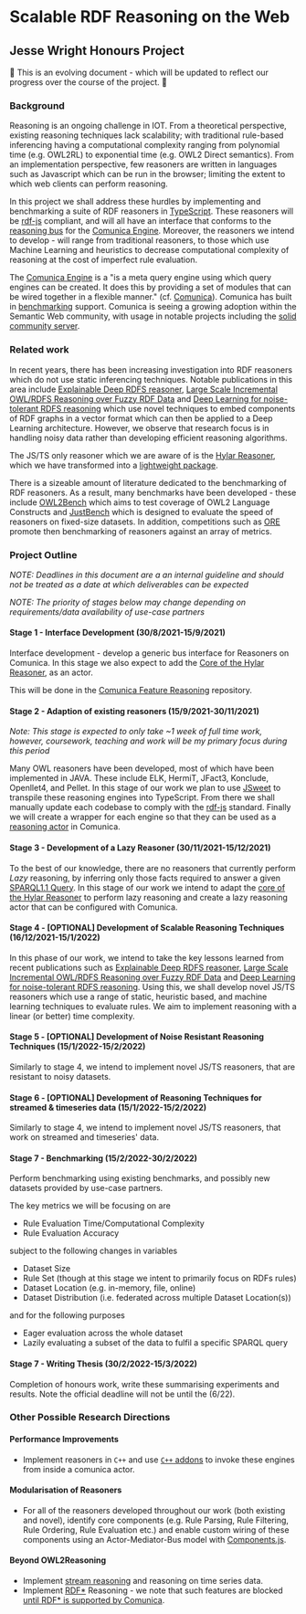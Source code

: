 # Scalable RDF Reasoning on the Web 
## Jesse Wright Honours Project

🌱 This is an evolving document - which will be updated to reflect our progress over the course of the project.  🌱

### Background

Reasoning is an ongoing challenge in IOT. From a theoretical perspective, existing reasoning techniques lack scalability; with traditional rule-based inferencing having a computational complexity ranging from polynomial time (e.g. OWL2RL) to exponential time (e.g. OWL2 Direct semantics). From an implementation perspective, few reasoners are written in languages such as Javascript which can be run in the browser; limiting the extent to which web clients can perform reasoning.

In this project we shall address these hurdles by implementing and benchmarking a suite of RDF reasoners in [TypeScript](https://www.typescriptlang.org/docs/handbook/typescript-in-5-minutes.html). These reasoners will be [rdf-js](https://rdf.js.org/) compliant, and will all have an interface that conforms to the [reasoning bus](https://github.com/comunica/comunica-feature-reasoning) for the [Comunica Engine](https://github.com/comunica/comunica). Moreover, the reasoners we intend to develop - will range from traditional reasoners, to those which use Machine Learning and heuristics to decrease computational complexity of reasoning at the cost of imperfect rule evaluation. 

The [Comunica Engine](https://github.com/comunica/comunica) is a "is a meta query engine using which query engines can be created. It does this by providing a set of modules that can be wired together in a flexible manner." (cf. [Comunica](https://comunica.dev/about/)). Comunica has built in [benchmarking](https://github.com/comunica/comunica#benchmarking) support. Comunica is seeing a growing adoption within the Semantic Web community, with usage in notable projects including the [solid community server](https://github.com/solid/community-server/blob/main/package.json).

### Related work

In recent years, there has been increasing investigation into RDF reasoners which do not use static inferencing techniques. Notable publications in this area include [Explainable Deep RDFS reasoner](https://arxiv.org/pdf/2002.03514.pdf), [Large Scale Incremental OWL/RDFS Reasoning over Fuzzy RDF Data](https://ieeexplore-ieee-org.virtual.anu.edu.au/stamp/stamp.jsp?tp=&arnumber=7881709) and [Deep Learning for noise-tolerant RDFS reasoning](http://www.semantic-web-journal.net/system/files/swj2186.pdf) which use novel techniques to embed components of RDF graphs in a vector format which can then be applied to a Deep Learning architecture. However, we observe that research focus is in handling noisy data rather than developing efficient reasoning algorithms.

The JS/TS only reasoner which we are aware of is the [Hylar Reasoner](https://github.com/ucbl/HyLAR-Reasoner), which we have transformed into a [lightweight package](https://github.com/jeswr/hylar-core).

There is a sizeable amount of literature dedicated to the benchmarking of RDF reasoners. As a result, many benchmarks have been developed - these include [OWL2Bench](https://link.springer.com/content/pdf/10.1007%2F978-3-030-62466-8.pdf) which aims to test coverage of OWL2 Language Constructs and [JustBench](https://link.springer.com/chapter/10.1007%2F978-3-642-17746-0_3) which is designed to evaluate the speed of reasoners on fixed-size datasets. In addition, competitions such as [ORE](https://link.springer.com/chapter/10.1007%2F978-3-319-46547-0_17) promote then benchmarking of reasoners against an array of metrics.

### Project Outline

*NOTE: Deadlines in this document are a an internal guideline and should not be treated as a date at which deliverables can be expected*

*NOTE: The priority of stages below may change depending on requirements/data availability of use-case partners*

#### Stage 1 - Interface Development (30/8/2021-15/9/2021)

Interface development - develop a generic bus interface for Reasoners on Comunica. In this stage we also expect to add the [Core of the Hylar Reasoner](https://github.com/jeswr/hylar-core), as an actor.

This will be done in the [Comunica Feature Reasoning](https://github.com/comunica/comunica-feature-reasoning) repository.

#### Stage 2 - Adaption of existing reasoners (15/9/2021-30/11/2021)

*Note: This stage is expected to only take ~1 week of full time work, however, coursework, teaching and work will be my primary focus during this period*

Many OWL reasoners have been developed, most of which have been implemented in JAVA. These include ELK, HermiT, JFact3, Konclude, Openllet4, and Pellet. In this stage of our work we plan to use [JSweet](https://github.com/cincheo/jsweet) to transpile these reasoning engines into TypeScript.
From there we shall manually update each codebase to comply with the [rdf-js](https://rdf.js.org/) standard. Finally we will create a wrapper for each engine so that they can be used as a [reasoning actor](https://github.com/comunica/comunica-feature-reasoning) in Comunica.

#### Stage 3 - Development of a Lazy Reasoner (30/11/2021-15/12/2021)

To the best of our knowledge, there are no reasoners that currently perform *Lazy* reasoning, by inferring only those facts required to answer a given [SPARQL1.1 Query](https://www.w3.org/TR/sparql11-query/). In this stage of our work we intend to adapt the [core of the Hylar Reasoner](https://github.com/jeswr/hylar-core) to perform lazy reasoning and create a lazy reasoning actor that can be configured with Comunica.

#### Stage 4 - [OPTIONAL] Development of Scalable Reasoning Techniques (16/12/2021-15/1/2022)

In this phase of our work, we intend to take the key lessons learned from recent publications such as [Explainable Deep RDFS reasoner](https://arxiv.org/pdf/2002.03514.pdf), [Large Scale Incremental OWL/RDFS Reasoning over Fuzzy RDF Data](https://ieeexplore-ieee-org.virtual.anu.edu.au/stamp/stamp.jsp?tp=&arnumber=7881709) and [Deep Learning for noise-tolerant RDFS reasoning](http://www.semantic-web-journal.net/system/files/swj2186.pdf). Using this, we shall develop novel JS/TS reasoners which use a range of static, heuristic based, and machine learning techniques to evaluate rules. We aim to implement reasoning with a linear (or better) time complexity.

#### Stage 5 - [OPTIONAL] Development of Noise Resistant Reasoning Techniques (15/1/2022-15/2/2022)

Similarly to stage 4, we intend to implement novel JS/TS reasoners, that are resistant to noisy datasets.

#### Stage 6 - [OPTIONAL] Development of Reasoning Techniques for streamed & timeseries data (15/1/2022-15/2/2022)

Similarly to stage 4, we intend to implement novel JS/TS reasoners, that work on streamed and timeseries' data.

#### Stage 7 - Benchmarking (15/2/2022-30/2/2022)

Perform benchmarking using existing benchmarks, and possibly new datasets provided by use-case partners.

The key metrics we will be focusing on are
 - Rule Evaluation Time/Computational Complexity
 - Rule Evaluation Accuracy

subject to the following changes in variables
 - Dataset Size
 - Rule Set (though at this stage we intent to primarily focus on RDFs rules)
 - Dataset Location (e.g. in-memory, file, online)
 - Dataset Distribution (i.e. federated across multiple Dataset Location(s))

and for the following purposes
 - Eager evaluation across the whole dataset
 - Lazily evaluating a subset of the data to fulfil a specific SPARQL query

#### Stage 7 - Writing Thesis (30/2/2022-15/3/2022)

Completion of honours work, write these summarising experiments and results. Note the official deadline will not be until the (6/22).

### Other Possible Research Directions

#### Performance Improvements
 - Implement reasoners in `C++` and use [`C++` addons](https://nodejs.org/api/addons.html) to invoke these engines from inside a comunica actor.

#### Modularisation of Reasoners
 - For all of the reasoners developed throughout our work (both existing and novel), identify core components (e.g.  Rule Parsing, Rule Filtering, Rule Ordering, Rule Evaluation etc.) and enable custom wiring of these components using an Actor-Mediator-Bus model with [Components.js](https://componentsjs.readthedocs.io/en/latest/).

#### Beyond OWL2Reasoning
 - Implement [stream reasoning](http://streamreasoning.org/slides/2016/10/rsp2016_01_rsp-introduction.pdf) and reasoning on time series data.
 - Implement [RDF\*](https://w3c.github.io/rdf-star/cg-spec/editors_draft.html) Reasoning - we note that such features are blocked [until RDF\* is supported by Comunica](https://github.com/comunica/comunica/issues/594).

<style>
.footer {
  display: !important none;
}
</style>
